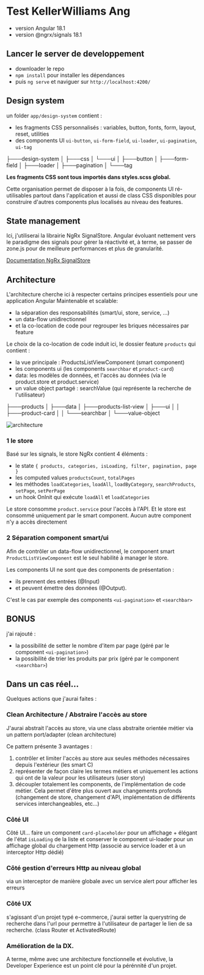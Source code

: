 # Test KellerWilliams Ang

- version Angular 18.1
- version @ngrx/signals 18.1

## Lancer le server de developpement
- downloader le repo
- `npm install` pour installer les dépendances
- puis `ng serve` et naviguer sur `http://localhost:4200/`

## Design system

un folder `app/design-system` contient :
- les fragments CSS personnalisés : variables, button, fonts, form, layout, reset, utilities
- des components UI `ui-button`, `ui-form-field`, `ui-loader`, `ui-pagination`, `ui-tag`

├───design-system
│   ├───css
│   └───ui
│       ├───button
│       ├───form-field
│       ├───loader
│       ├───pagination
│       └───tag

**Les fragments CSS sont tous importés dans styles.scss global.**

Cette organisation permet de disposer à la fois, de components UI ré-utilisables partout dans l'application et aussi de class CSS disponibles pour construire d'autres components plus localisés au niveau des features.

 
## State management

Ici, j'utiliserai la librairie NgRx SignalStore.
Angular évoluant nettement vers le paradigme des signals pour gérer la réactivité et, à terme, se passer de zone.js pour de meilleure performances et plus de granularité.

[Documentation NgRx SignalStore](https://ngrx.io/guide/signals/signal-store)

  
## Architecture
L'architecture cherche ici à respecter certains principes essentiels pour une application Angular Maintenable et scalable: 
 - la séparation des responsabilités (smart/ui, store, service, ...)
 - un data-flow unidirectionnel
 - et la co-location de code pour regrouper les briques nécessaires par feature

 Le choix de la co-location de code induit ici, le dossier feature `products` qui contient : 
 - la vue principale : ProductsListViewComponent (smart component)
 - les components ui (les components `searchbar` et `product-card`)
 - data: les modèles de données, et l'accès au données (via le product.store et product.service)
 - un value object partagé : searchValue (qui représente la recherche de l'utilisateur)

├───products
│   ├───data
│   ├───products-list-view
│   ├───ui
│   │   ├───product-card
│   │   └───searchbar
│   └───value-object


![architecture](https://frederic-lossignol.com/images/architecture-app-ngrx-signalstore.png)


### 1 le store

Basé sur les signals, le store NgRx contient 4 éléments :
- le state `{ products, categories, isLoading, filter, pagination, page }`
- les computed values `productsCount`, `totalPages`
- les méthodes `loadCategories`, `loadAll`, `loadByCategory`, `searchProducts`, `setPage`, `setPerPage`
- un hook OnInit qui exécute `loadAll` et `loadCategories`

Le store consomme `product.service` pour l'accès à l'API.
Et le store est consommé uniquement par le smart component.
Aucun autre component n'y a accès directement

### 2 Séparation component smart/ui

Afin de contrôler un data-flow unidirectionnel,
le component smart `ProductListViewComponent` est le seul habilité à manager le store.

Les components UI ne sont que des components de présentation :
- ils prennent des entrées (@Input)
- et peuvent émettre des données (@Output).

C'est le cas par exemple des components `<ui-pagination>` et `<searchbar>`

  
## BONUS

j'ai rajouté :
- la possibilité de setter le nombre d'item par page (géré par le component `<ui-pagination>`)
- la possibilité de trier les produits par prix (géré par le component `<searchbar>`)


## Dans un cas réel...

Quelques actions que j'aurai faites : 

### Clean Architecture / Abstraire l'accès au store
J'aurai abstrait l'accès au store, via une class abstraite orientée métier
via un pattern port/adapter (clean architecture)

Ce pattern présente 3 avantages : 
1. contrôler et limiter l'accès au store aux seules méthodes nécessaires depuis l'extérieur (les smart C)
2. représenter  de façon claire les termes métiers et uniquement les actions qui ont de la valeur pour les utilisateurs (user story)
3. découpler totalement les components, de l'implémentation de code métier. Cela permet d'être plus ouvert aux changements profonds (changement de store, changement d'API, implémentation de différents services interchangeables, etc...)

### Côté UI
Côté UI... faire un component `card-placeholder` pour un affichage + élégant de l'état `isLoading` de la liste et conserver le component ui-loader pour un affichage global du chargement Http (associé au service loader et à un interceptor Http dédié)

### Côté gestion d'erreurs Http au niveau global
via un interceptor de manière globale avec un service alert pour afficher les erreurs

### Côté UX 
s'agissant d'un projet typé e-commerce, j'aurai setter la querystring de recherche dans l'url pour permettre à l'utilisateur de partager le lien de sa recherche. (class Router et ActivatedRoute)

### Amélioration de la DX.
A terme, même avec une architecture fonctionnelle et évolutive, la Developer Experience est un point clé pour la pérénnité d'un projet.